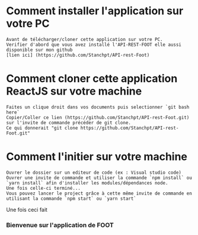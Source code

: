 # Comment installer l'application sur votre PC
    Avant de télécharger/cloner cette application sur votre PC. 
    Verifier d'abord que vous avez installé l'API-REST-FOOT elle aussi disponible sur mon github
    [lien ici] (https://github.com/Stanchpt/API-rest-Foot)

# Comment cloner cette application ReactJS sur votre machine
    Faites un clique droit dans vos documents puis selectionner `git bash here` 
    Copier/Coller ce lien (https://github.com/Stanchpt/API-rest-Foot.git) sur l'invite de commande précéder de git clone.
    Ce qui donnerait "git clone https://github.com/Stanchpt/API-rest-Foot.git" 

# Comment l'initier sur votre machine
    Ouvrer le dossier sur un editeur de code (ex : Visual studio code)
    Ouvrer une invite de commande et utiliser la commande `npm install` ou `yarn install` afin d'installer les modules/dépendances node. 
    Une fois celle-ci terminé...
    Vous pouvez lancer le project grâce à cette même invite de commande en utilisant la commande `npm start` ou `yarn start` 

Une fois ceci fait
### Bienvenue sur l'application de FOOT